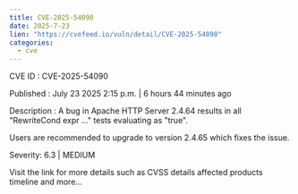 ```yaml
--- 
title: CVE-2025-54090
date: 2025-7-23
lien: "https://cvefeed.io/vuln/detail/CVE-2025-54090"
categories:
  - cve
---
```


CVE ID : CVE-2025-54090

Published :  July 23
2025
2:15 p.m. | 6 hours
44 minutes ago

Description : A bug in Apache HTTP Server 2.4.64 results in all "RewriteCond expr ..." tests evaluating as "true".



Users are recommended to upgrade to version 2.4.65
which fixes the issue.

Severity: 6.3 | MEDIUM

Visit the link for more details
such as CVSS details
affected products
timeline
and more...
